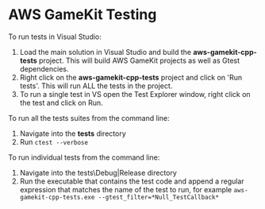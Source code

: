 # AWS GameKit Testing
To run tests in Visual Studio:
1. Load the main solution in Visual Studio and build the **aws-gamekit-cpp-tests** project. This will build AWS GameKit projects as well as Gtest dependencies.
2. Right click on the **aws-gamekit-cpp-tests** project and click on 'Run tests'. This will run ALL the tests in the project.
3. To run a single test in VS open the Test Explorer window, right click on the test and click on Run.

To run all the tests suites from the command line:
1. Navigate into the **tests** directory
2. Run `ctest --verbose`

To run individual tests from the command line:
1. Navigate into the tests\Debug|Release directory
2. Run the executable that contains the test code and append a regular expression that matches the name of the test to run, for example `aws-gamekit-cpp-tests.exe --gtest_filter=*Null_TestCallback*`

